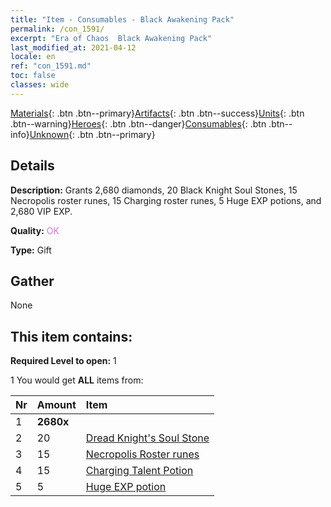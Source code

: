 ```yaml
---
title: "Item - Consumables - Black Awakening Pack"
permalink: /con_1591/
excerpt: "Era of Chaos  Black Awakening Pack"
last_modified_at: 2021-04-12
locale: en
ref: "con_1591.md"
toc: false
classes: wide
---
```

 [Materials](/Items/){: .btn .btn--primary}[Artifacts](/Items/Artifacts/){: .btn .btn--success}[Units](/Items/Units/){: .btn .btn--warning}[Heroes](/Items/Heroes/){: .btn .btn--danger}[Consumables](/Items/Consumables/){: .btn .btn--info}[Unknown](/Items/Unknown/){: .btn .btn--primary}

## Details
 **Description:** Grants 2,680 diamonds, 20 Black Knight Soul Stones, 15 Necropolis roster runes, 15 Charging roster runes, 5 Huge EXP potions, and 2,680 VIP EXP.

 **Quality:** <span style="color: #DA70D6">OK</span>

 **Type:** Gift

## Gather

  None

## This item contains:

 **Required Level to open:** 1

 1 You would get **ALL** items  from:

  | Nr | Amount |     Item    |
  |:---|:-------|:------------|
  | 1 |  **2680x** | <i class="fas fa-gem"/> |  | 
  | 2 | 20 | [Dread Knight's Soul Stone](/Items/unt_302/) | 
  | 3 | 15 | [Necropolis Roster runes](/Items/con_755/) | 
  | 4 | 15 | [Charging Talent Potion](/Items/con_788/) | 
  | 5 | 5 | [Huge EXP potion](/Items/con_703/) | 
